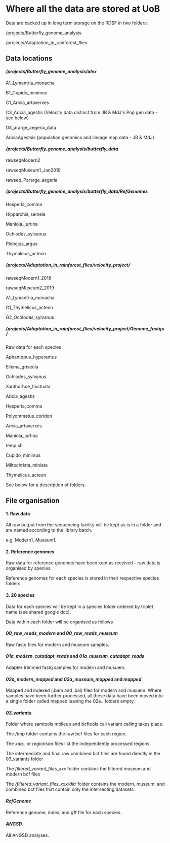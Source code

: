 # Where all the data are stored at UoB 

Data are backed up in long term storage on the RDSF in two folders: 

/projects/Butterfly_genome_analysis

/projects/Adaptation_in_rainforest_flies


## Data locations

#### */projects/Butterfly_genome_analysis/alex*

A1_Lymantria_monacha

B1_Cupido_minimus

C1_Aricia_artaxerxes

C3_Aricia_agestis (Velocity data distinct from JB & MdJ's Pop gen data - see below)

D3_ararge_aegeria_data

AriciaAgestsis (population genomics and linkage map data - JB & MdJ)


#### */projects/Butterfly_genome_analysis/butterfly_data*

rawseqModern2

rawseqMuseum1_Jan2019

rawseq_Pararge_aegeria

##### */projects/Butterfly_genome_analysis/butterfly_data/RefGenomes*

Hesperia_comma

Hipparchia_semele

Maniola_jurtina

Ochlodes_sylvanus

Plebejus_argus

Thymalicus_acteon


##### */projects/Adaptation_in_rainforest_flies/velocity_project/*

rawseqModern1_2018

rawseqMuseum2_2019

A1_Lymantria_monacha

G1_Thymelicus_acteon

G2_Ochlodes_sylvanus



##### */projects/Adaptation_in_rainforest_flies/velocity_project/Genome_fastqs/*

Raw data for each species

Aphantopus_hyperantus  

Eilema_griseola

Ochlodes_sylvanus

Xanthorhoe_fluctuata

Aricia_agestis

Hesperia_comma

Polyommatus_coridon

Aricia_artaxerxes

Maniola_jurtina

temp.sh

Cupido_minimus

Miltochrista_miniata

Thymelicus_acteon





See below for a description of folders. 

## File organisation

#### 1. Raw data

All raw output from the sequencing facility will be kept as is in a folder and are named according to the library batch. 

e.g. Modern1, Museum1. 

#### 2. Reference genomes

Raw data for reference genomes have been kept as received - raw data is organised by species. 

Reference genomes for each species is stored in their respective species folders. 

#### 3. 20 species

Data for each species will be kept in a species folder ordered by triplet name (see shared google doc). 

Data within each folder will be organised as follows


#### *00_raw_reads_modern* and *00_raw_reads_museum*

Raw fastq files for modern and museum samples. 

#### *01a_modern_cutadapt_reads* and *01a_museum_cutadapt_reads*

Adapter trimmed fastq samples for modern and musuem. 

#### *02a_modern_mapped* and *02a_museum_mapped* and *mapped*

Mapped and indexed (.bam and .bai) files for modern and musuem. Where samples have been further processed, all these data have been moved into a single folder called mapped leaving the 02a.. folders empty. 

#### *03_variants*

Folder where samtools mpileup and bcftools call variant calling takes place. 

The */tmp* folder contains the raw bcf files for each region. 

The *xaa*.. or *regionsaa* files list the independently processed regions. 

The intermediate and final raw combined bcf files are found directly in the 03_variants folder

The *filtered_variant_files_xxx* folder contains the filtered museum and modern bcf files

The */filtered_variant_files_xxx/dir/* folder contains the modern, museum, and combined bcf files that contain only the intersecting datasets. 

#### *RefGenome*

Reference genome, index, and gff file for each species. 


#### *ANGSD*

All ANGSD analyses. 

